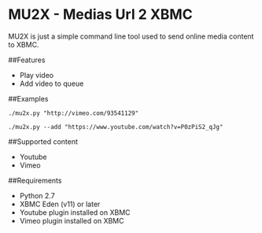 MU2X - Medias Url 2 XBMC
====

MU2X is just a simple command line tool used to send online media content to XBMC.

##Features

* Play video 
* Add video to queue


##Examples

`./mu2x.py "http://vimeo.com/93541129"`

`./mu2x.py --add "https://www.youtube.com/watch?v=P0zPiS2_qJg"`

##Supported content

* Youtube
* Vimeo

##Requirements

* Python 2.7
* XBMC Eden (v11) or later
* Youtube plugin installed on XBMC
* Vimeo plugin installed on XBMC
